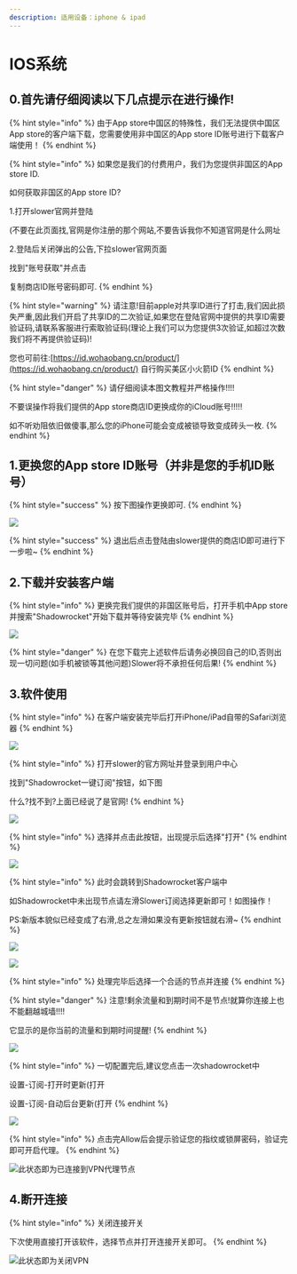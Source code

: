 ```yaml
---
description: 适用设备：iphone & ipad
---
```


# IOS系统

## 0.首先请仔细阅读以下几点提示在进行操作!

{% hint style="info" %}
由于App store中国区的特殊性，我们无法提供中国区App store的客户端下载，您需要使用非中国区的App store ID账号进行下载客户端使用！
{% endhint %}

{% hint style="info" %}
如果您是我们的付费用户，我们为您提供非国区的App store ID.

如何获取非国区的App store ID?

1.打开slower官网并登陆

\(不要在此页面找,官网是你注册的那个网站,不要告诉我你不知道官网是什么网址

2.登陆后关闭弹出的公告,下拉slower官网页面

找到"账号获取"并点击

复制商店ID账号密码即可.
{% endhint %}

{% hint style="warning" %}
请注意!目前apple对共享ID进行了打击,我们因此损失严重,因此我们开启了共享ID的二次验证,如果您在登陆官网中提供的共享ID需要验证码,请联系客服进行索取验证码\(理论上我们可以为您提供3次验证,如超过次数我们将不再提供验证码\)!

您也可前往:[https://id.wohaobang.cn/product/](https://id.wohaobang.cn/product/) 自行购买美区小火箭ID
{% endhint %}

{% hint style="danger" %}
请仔细阅读本图文教程并严格操作!!!!

不要误操作将我们提供的App store商店ID更换成你的iCloud账号!!!!!

如不听劝阻依旧做傻事,那么您的iPhone可能会变成被锁导致变成砖头一枚.
{% endhint %}

## 1.更换您的App store ID账号（并非是您的手机ID账号）

{% hint style="success" %}
按下图操作更换即可.
{% endhint %}

![](https://cdn.slowerssr.top/docs/IOS/xEKdsUbSV6AMr1B.png)

{% hint style="success" %}
退出后点击登陆由slower提供的商店ID即可进行下一步啦~
{% endhint %}

## 2.下载并安装客户端

{% hint style="info" %}
更换完我们提供的非国区账号后，打开手机中App store并搜索"Shadowrocket"开始下载并等待安装完毕
{% endhint %}

![](https://cdn.slowerssr.top/docs/IOS/ia_100000000345.png)

{% hint style="danger" %}
在您下载完上述软件后请务必换回自己的ID,否则出现一切问题\(如手机被锁等其他问题\)Slower将不承担任何后果!
{% endhint %}

## 3.软件使用

{% hint style="info" %}
在客户端安装完毕后打开iPhone/iPad自带的Safari浏览器
{% endhint %}

![](https://cdn.slowerssr.top/docs/IOS/ia_100000000343.png)

{% hint style="info" %}
打开slower的官方网址并登录到用户中心

找到"Shadowrocket一键订阅"按钮，如下图

什么?找不到?上面已经说了是官网!
{% endhint %}

![](https://cdn.slowerssr.top/docs/IOS/ia_100000000344.png)

{% hint style="info" %}
选择并点击此按钮，出现提示后选择"打开"
{% endhint %}

![](https://cdn.slowerssr.top/docs/IOS/ia_100000000345.png)

{% hint style="info" %}
此时会跳转到Shadowrocket客户端中

如Shadowrocket中未出现节点请左滑Slower订阅选择更新即可！如图操作！

PS:新版本貌似已经变成了右滑,总之左滑如果没有更新按钮就右滑~
{% endhint %}

![](https://cdn.slowerssr.top/docs/IOS/ia_100000000337.png)

![](https://cdn.slowerssr.top/docs/IOS/ia_100000000336.png)

{% hint style="info" %}
处理完毕后选择一个合适的节点并连接
{% endhint %}

{% hint style="danger" %}
注意!剩余流量和到期时间不是节点!就算你连接上也不能翻越城墙!!!!

它显示的是你当前的流量和到期时间提醒!
{% endhint %}

![](https://cdn.slowerssr.top/docs/IOS/ia_100000000338.png)

{% hint style="info" %}
一切配置完后,建议您点击一次shadowrocket中

设置-订阅-打开时更新\(打开

设置-订阅-自动后台更新\(打开
{% endhint %}

![](https://cdn.slowerssr.top/docs/IOS/ia_100000000349.png)

{% hint style="info" %}
点击完Allow后会提示验证您的指纹或锁屏密码，验证完即可开启代理。
{% endhint %}

![&#x6B64;&#x72B6;&#x6001;&#x5373;&#x4E3A;&#x5DF2;&#x8FDE;&#x63A5;&#x5230;VPN&#x4EE3;&#x7406;&#x8282;&#x70B9;](https://cdn.slowerssr.top/docs/IOS/ia_100000000350.png)

## **4.断开连接**

{% hint style="info" %}
关闭连接开关

下次使用直接打开该软件，选择节点并打开连接开关即可。
{% endhint %}

![&#x6B64;&#x72B6;&#x6001;&#x5373;&#x4E3A;&#x5173;&#x95ED;VPN](https://cdn.slowerssr.top/docs/IOS/ia_100000000351.png)

